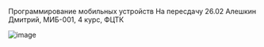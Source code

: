 Программирование мобильных устройств
На пересдачу 26.02
Алешкин Дмитрий, МИБ-001, 4 курс, ФЦТК



![image](https://github.com/Harned/iosAleshkin/assets/99013503/3b8894cc-f7e0-4af0-82df-1de938c6c345)
